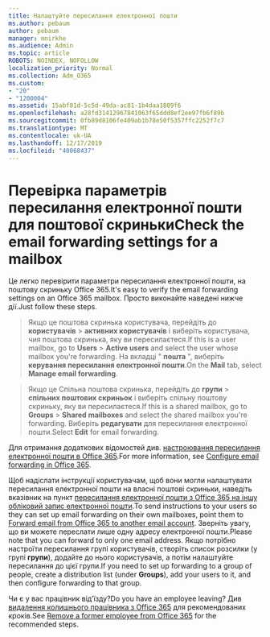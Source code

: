 ```yaml
---
title: Налаштуйте пересилання електронної пошти
ms.author: pebaum
author: pebaum
manager: mnirkhe
ms.audience: Admin
ms.topic: article
ROBOTS: NOINDEX, NOFOLLOW
localization_priority: Normal
ms.collection: Adm_O365
ms.custom:
- "20"
- "1200004"
ms.assetid: 15abf81d-5c5d-49da-ac81-1b4daa1809f6
ms.openlocfilehash: a28fd31412967841063f65ddd8ef2ee97fb6f89b
ms.sourcegitcommit: 0fb89d8106fe409ab1b78e50f5357ffc2252f7c7
ms.translationtype: MT
ms.contentlocale: uk-UA
ms.lasthandoff: 12/17/2019
ms.locfileid: "40068437"
---
```

# <a name="check-the-email-forwarding-settings-for-a-mailbox"></a><span data-ttu-id="9a98f-102">Перевірка параметрів пересилання електронної пошти для поштової скриньки</span><span class="sxs-lookup"><span data-stu-id="9a98f-102">Check the email forwarding settings for a mailbox</span></span>

<span data-ttu-id="9a98f-103">Це легко перевірити параметри пересилання електронної пошти, на поштову скриньку Office 365.</span><span class="sxs-lookup"><span data-stu-id="9a98f-103">It's easy to verify the email forwarding settings on an Office 365 mailbox.</span></span> <span data-ttu-id="9a98f-104">Просто виконайте наведені нижче дії.</span><span class="sxs-lookup"><span data-stu-id="9a98f-104">Just follow these steps.</span></span>
  
> <span data-ttu-id="9a98f-105">Якщо це поштова скринька користувача, перейдіть до **користувачів** \> **активних користувачів** і виберіть користувача, чия поштова скринька, яку ви пересилаєтеся.</span><span class="sxs-lookup"><span data-stu-id="9a98f-105">If this is a user mailbox, go to **Users** \> **Active users** and select the user whose mailbox you're forwarding.</span></span> <span data-ttu-id="9a98f-106">На вкладці " **пошта** ", виберіть **керування пересилання електронної пошти**.</span><span class="sxs-lookup"><span data-stu-id="9a98f-106">On the **Mail** tab, select **Manage email forwarding**.</span></span>

> <span data-ttu-id="9a98f-107">Якщо це Спільна поштова скринька, перейдіть до **групи** \> **спільних поштових скриньок** і виберіть спільну поштову скриньку, яку ви пересилаєтеся.</span><span class="sxs-lookup"><span data-stu-id="9a98f-107">If this is a shared mailbox, go to **Groups** \> **Shared mailboxes** and select the shared mailbox you're forwarding.</span></span> <span data-ttu-id="9a98f-108">Виберіть **редагувати** для пересилання електронної пошти.</span><span class="sxs-lookup"><span data-stu-id="9a98f-108">Select **Edit** for email forwarding.</span></span>

<span data-ttu-id="9a98f-109">Для отримання додаткових відомостей див. [настроювання пересилання електронної пошти в Office 365](https://docs.microsoft.com/office365/admin/email/configure-email-forwarding).</span><span class="sxs-lookup"><span data-stu-id="9a98f-109">For more information, see [Configure email forwarding in Office 365](https://docs.microsoft.com/office365/admin/email/configure-email-forwarding).</span></span>
  
<span data-ttu-id="9a98f-110">Щоб надіслати інструкції користувачам, щоб вони могли налаштувати пересилання електронної пошти на власні поштові скриньки, наведіть вказівник на пункт [пересилання електронної пошти з Office 365 на іншу обліковий запис електронної пошти](https://support.office.com/article/Forward-email-from-Office-365-to-another-email-account-1ed4ee1e-74f8-4f53-a174-86b748ff6a0e).</span><span class="sxs-lookup"><span data-stu-id="9a98f-110">To send instructions to your users so they can set up email forwarding on their own mailboxes, point them to [Forward email from Office 365 to another email account](https://support.office.com/article/Forward-email-from-Office-365-to-another-email-account-1ed4ee1e-74f8-4f53-a174-86b748ff6a0e).</span></span> <span data-ttu-id="9a98f-111">Зверніть увагу, що ви можете переслати лише одну адресу електронної пошти.</span><span class="sxs-lookup"><span data-stu-id="9a98f-111">Please note that you can forward to only one email address.</span></span> <span data-ttu-id="9a98f-112">Якщо потрібно настроїти пересилання групі користувачів, створіть список розсилки (у групі **групи**), додайте до нього користувачів, а потім налаштуйте пересилання до цієї групи.</span><span class="sxs-lookup"><span data-stu-id="9a98f-112">If you need to set up forwarding to a group of people, create a distribution list (under **Groups**), add your users to it, and then configure forwarding to that group.</span></span>
  
<span data-ttu-id="9a98f-113">Чи є у вас працівник від'їзду?</span><span class="sxs-lookup"><span data-stu-id="9a98f-113">Do you have an employee leaving?</span></span> <span data-ttu-id="9a98f-114">Див [видалення колишнього працівника з Office 365](https://docs.microsoft.com/office365/admin/add-users/remove-former-employee) для рекомендованих кроків.</span><span class="sxs-lookup"><span data-stu-id="9a98f-114">See [Remove a former employee from Office 365](https://docs.microsoft.com/office365/admin/add-users/remove-former-employee) for the recommended steps.</span></span>